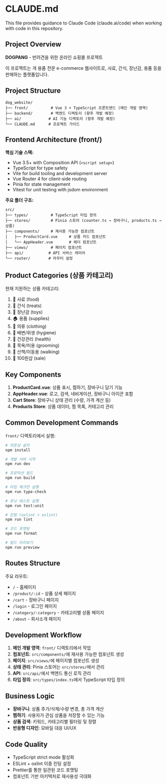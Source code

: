 # CLAUDE.md

This file provides guidance to Claude Code (claude.ai/code) when working with code in this repository.

## Project Overview

**DOGPANG** - 반려견을 위한 온라인 쇼핑몰 프로젝트

이 프로젝트는 개 용품 전문 e-commerce 웹사이트로, 사료, 간식, 장난감, 용품 등을 판매하는 플랫폼입니다.

## Project Structure

```
dog_website/
├── front/          # Vue 3 + TypeScript 프론트엔드 (메인 개발 영역)
├── backend/        # 백엔드 디렉토리 (향후 개발 예정)
├── ai/            # AI 기능 디렉토리 (향후 개발 예정)
└── CLAUDE.md      # 프로젝트 가이드
```

## Frontend Architecture (front/)

**핵심 기술 스택:**
- Vue 3.5+ with Composition API (`<script setup>`)
- TypeScript for type safety
- Vite for build tooling and development server
- Vue Router 4 for client-side routing
- Pinia for state management
- Vitest for unit testing with jsdom environment

**주요 폴더 구조:**
```
src/
├── types/          # TypeScript 타입 정의
├── stores/         # Pinia 스토어 (counter.ts → 장바구니, products.ts → 상품)
├── components/     # 재사용 가능한 컴포넌트
│   ├── ProductCard.vue     # 상품 카드 컴포넌트
│   └── AppHeader.vue       # 헤더 컴포넌트
├── views/          # 페이지 컴포넌트
├── api/           # API 서비스 레이어
└── router/        # 라우터 설정
```

## Product Categories (상품 카테고리)

현재 지원하는 상품 카테고리:
1. 🥘 사료 (food)
2. 🦴 간식 (treats)  
3. 🎾 장난감 (toys)
4. 🏠 용품 (supplies)
5. 👕 의류 (clothing)
6. 🧻 배변/위생 (hygiene)
7. 💊 건강관리 (health)
8. 🧴 목욕/미용 (grooming)
9. 🎽 산책/이동용 (walking)
10. 💯 100원샵 (sale)

## Key Components

1. **ProductCard.vue**: 상품 표시, 찜하기, 장바구니 담기 기능
2. **AppHeader.vue**: 로고, 검색, 네비게이션, 장바구니 아이콘 포함
3. **Cart Store**: 장바구니 상태 관리 (수량, 가격 계산 등)
4. **Products Store**: 상품 데이터, 찜 목록, 카테고리 관리

## Common Development Commands

`front/` 디렉토리에서 실행:

```bash
# 의존성 설치
npm install

# 개발 서버 시작
npm run dev

# 프로덕션 빌드
npm run build

# 타입 체크만 실행
npm run type-check

# 유닛 테스트 실행
npm run test:unit

# 린팅 (oxlint + eslint)
npm run lint

# 코드 포맷팅
npm run format

# 빌드 미리보기
npm run preview
```

## Routes Structure

주요 라우트:
- `/` - 홈페이지
- `/product/:id` - 상품 상세 페이지
- `/cart` - 장바구니 페이지
- `/login` - 로그인 페이지
- `/category/:category` - 카테고리별 상품 페이지
- `/about` - 회사소개 페이지

## Development Workflow

1. **메인 개발 영역**: `front/` 디렉토리에서 작업
2. **컴포넌트**: `src/components/`에 재사용 가능한 컴포넌트 생성
3. **페이지**: `src/views/`에 페이지별 컴포넌트 생성
4. **상태 관리**: Pinia 스토어는 `src/stores/`에서 관리
5. **API**: `src/api/`에서 백엔드 통신 로직 관리
6. **타입 정의**: `src/types/index.ts`에서 TypeScript 타입 정의

## Business Logic

- **장바구니**: 상품 추가/삭제/수량 변경, 총 가격 계산
- **찜하기**: 사용자가 관심 상품을 저장할 수 있는 기능
- **상품 검색**: 키워드, 카테고리별 필터링 및 정렬
- **반응형 디자인**: 모바일 대응 UI/UX

## Code Quality

- TypeScript strict mode 활성화
- ESLint + oxlint 이중 린팅 설정
- Prettier를 통한 일관된 코드 포맷팅
- 컴포넌트 기반 아키텍처로 재사용성 극대화